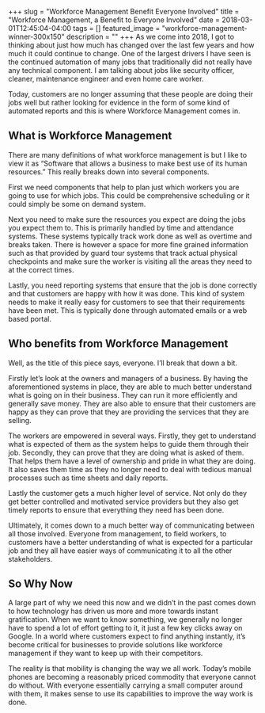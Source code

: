 +++
slug = "Workforce Management Benefit Everyone Involved"
title =  "Workforce Management, a Benefit to Everyone Involved"
date = 2018-03-01T12:45:04-04:00
tags = []
featured_image = "workforce-management-winner-300x150"
description = ""
+++
As we come into 2018, I got to thinking about just how much has changed over the last few years and how much it could continue to change.  One of the largest drivers I have seen is the continued automation of many jobs that traditionally did not really have any technical component.  I am talking about jobs like security officer, cleaner, maintenance engineer and even home care worker.



Today, customers are no longer assuming that these people are doing their jobs well but rather looking for evidence in the form of some kind of automated reports and this is where Workforce Management comes in.



## What is Workforce Management
There are many definitions of what workforce management is but I like to view it as “Software that allows a business to make best use of its human resources.” This really breaks down into several components.  



First we need components that help to plan just which workers you are going to use for which jobs.  This could be comprehensive scheduling or it could simply be some on demand system.



Next you need to make sure the resources you expect are doing the jobs you expect them to.  This is primarily handled by time and attendance systems.  These systems typically track work done as well as overtime and breaks taken.  There is however a space for more fine grained information such as that provided by guard tour systems that track actual physical checkpoints and make sure the worker is visiting all the areas they need to at the correct times.



Lastly, you need reporting systems that ensure that the job is done correctly and that customers are happy with how it was done.  This kind of system needs to make it really easy for customers to see that their requirements have been met.  This is typically done through automated emails or a web based portal.



## Who benefits from Workforce Management
Well, as the title of this piece says, everyone.  I’ll break that down a bit.  



Firstly let’s look at the owners and managers of a business.  By having the aforementioned systems in place, they are able to much better understand what is going on in their business.  They can run it more efficiently and generally save money.  They are also able to ensure that their customers are happy as they can prove that they are providing the services that they are selling.  



The workers  are empowered in several ways.  Firstly, they get to understand what is expected of them as the system helps to guide them through their job.  Secondly, they can prove that they are doing what is asked of them.  That helps them have a level of ownership and pride in what they are doing.  It also saves them time as they no longer need to deal with tedious manual processes such as time sheets and daily reports.



Lastly the customer gets a much higher level of service.  Not only do they get better controlled and motivated service providers but they also get timely reports to ensure that everything they need has been done.



Ultimately, it comes down to a much better way of communicating between all those involved.  Everyone from management, to field workers, to customers have a better understanding of what is expected for a particular job and they all have easier ways of communicating it to all the other stakeholders.



## So Why Now
A large part of why we need this now and we didn’t in the past comes down to how technology has driven us more and more towards instant gratification.  When we want to know something, we generally no longer have to spend a lot of effort getting to it, it just a few key clicks away on Google.  In a world where customers expect to find anything instantly, it’s become critical for businesses to provide solutions like workforce management if they want to keep up with their competitors.



The reality is that mobility is changing the way we all work.  Today’s mobile phones are becoming a reasonably priced commodity that everyone cannot do without.  With everyone essentially carrying a small computer around with them, it makes sense to use its capabilities to improve the way work is done.  
